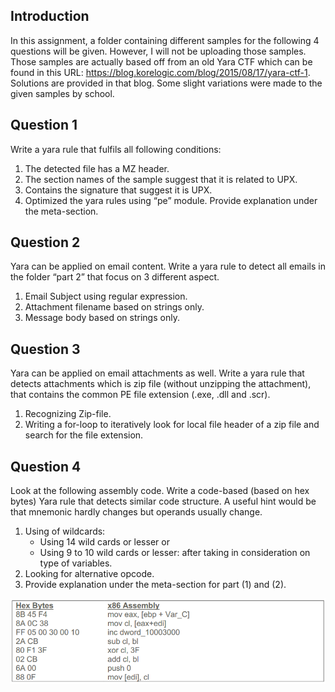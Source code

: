 ## Introduction
In this assignment, a folder containing different samples for the following 4 questions will be given. However, I will not be uploading those samples. Those samples are actually based off from an old Yara CTF which can be found in this URL: https://blog.korelogic.com/blog/2015/08/17/yara-ctf-1. Solutions are provided in that blog. Some slight variations were made to the given samples by school.

## Question 1
Write a yara rule that fulfils all following conditions:
1. The detected file has a MZ header.
2. The section names of the sample suggest that it is related to UPX.
3. Contains the signature that suggest it is UPX.
4. Optimized the yara rules using “pe” module. Provide explanation under the meta-section.

## Question 2
Yara can be applied on email content. Write a yara rule to detect all emails in the folder “part 2” that focus on 3 different aspect.
1. Email Subject using regular expression.
2. Attachment filename based on strings only.
3. Message body based on strings only.

## Question 3
Yara can be applied on email attachments as well. Write a yara rule that detects attachments which is zip file (without unzipping the attachment), that contains the common PE file extension (.exe, .dll and .scr).
1. Recognizing Zip-file.
2. Writing a for-loop to iteratively look for local file header of a zip file and search for the file extension.

## Question 4
Look at the following assembly code. Write a code-based (based on hex bytes) Yara rule that detects similar code structure. A useful hint would be that mnemonic hardly changes but operands usually change.
1. Using of wildcards:
	* Using 14 wild cards or lesser or
	* Using 9 to 10 wild cards or lesser: after taking in consideration on type of variables.
2. Looking for alternative opcode.
3. Provide explanation under the meta-section for part (1) and (2).

<p align="center">
  <img src="question4_sample.PNG" title="Malware sample code">
</p>